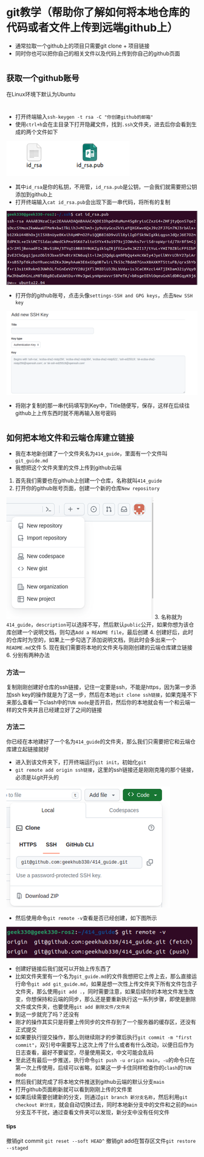 # git教学（帮助你了解如何将本地仓库的代码或者文件上传到远端github上）
- 通常拉取一个github上的项目只需要git clone + 项目链接
- 同时你也可以把你自己的相关文件以及代码上传到你自己的github页面
# 
## 获取一个github账号
在Linux环境下默认为Ubuntu
# 
- 打开终端输入`ssh-keygen -t rsa -C "你创建github的邮箱"`
- 使用`ctrl+h`会在主目录下打开隐藏文件，找到`.ssh`文件夹，进去后你会看到生成的两个文件如下


![git1.png](/pics/git1.png)
- 其中`id_rsa`是你的私钥，不用管，`id_rsa.pub`是公钥，一会我们就需要把公钥添加到github上
- 打开终端输入`cat id_rsa.pub`会出现下面一串代码，将所有的复制


![git2.png](/pics/git2.png)
- 打开你的github账号，点击头像`settings-SSH and GPG keys`，点击`New SSH key`


![git3.png](/pics/git3.png)

- 将刚才复制的那一串代码填写到Key中，Title随便写，保存，这样在后续往github上上传东西时就不用再输入账号密码
# 
## 如何把本地文件和云端仓库建立链接
- 我在本地新创建了一个文件夹名为`414_guide`，里面有一个文件叫`git_guide.md`
- 我想把这个文件夹里的文件上传到github云端
1. 首先我们需要也在github上创建一个仓库，名称就叫`414_guide`
2. 打开你的github账号页面，创建一个新的仓库`New repository`


![git4.png](/pics/git4.png)
3. 名称就为`414_guide`，`description`可以选择不写，然后默认`public`公开，如果你想为该仓库创建一个说明文档，则勾选`Add a README file`，最后创建
4. 创建好后，此时的仓库时为空的，如果上一步勾选了添加说明文档，则此时会多出来一个`README.md`文件
5. 现在我们需要将本地的文件夹与刚刚创建的云端仓库建立链接
6. 分别有两种办法
### 方法一
复制刚刚创建好仓库的ssh链接，记住一定要是ssh，不能是https，因为第一步添加ssh key的操作就是为了这一步，然后在本地`git clone ssh链接`，如果克隆不下来那么查看一下clash中的`TUN mode`是否开启，然后你的本地就会有一个和云端一样的文件夹并且已经建立好了之间的链接
### 方法二
你已经在本地建好了一个名为`414_guide`的文件夹，那么我们只需要把它和云端仓库建立起链接就好
- 进入到该文件夹下，打开终端运行`git init`，初始化`git`
- `git remote add origin ssh链接`，这里的ssh链接还是刚刚克隆的那个链接，必须是以git开头的


![git5.png](/pics/git5.png)

- 然后使用命令`git remote -v`查看是否已经创建，如下图所示


![git6.png](/pics/git6.png)
- 创建好链接后我们就可以开始上传东西了
- 比如文件夹里有一个名为`git_guide.md`的文件我想把它上传上去，那么直接运行命令`git add git_guide.md`，如果是想一次性上传文件夹下所有文件包含子文件夹，那么使用`git add .`，同时需要注意，如果后续你的本地文件发生改变，你想保持和云端的同步，那么还是要重新执行这一系列步骤，即使是删除文件或文件夹，也要使用`git add 删除文件/文件夹`
- 到这一步就完了吗？还没有
- 刚才的操作其实只是将要上传同步的文件存到了一个服务器的缓存区，还没有正式提交
- 如果要执行提交操作，那么则继续刚才的步骤后执行`git commit -m "first commit"`，双引号中需要写上这次上传了什么或者有什么改动，以便日后作为日志查看，最好不要留空，尽量使用英文，中文可能会乱码
- 至此还有最后一步推送，执行命令`git push -u origin main`，`-u`的命令只在第一次上传使用，后续可以省略，如果这一步卡住同样检查你的`clash`的`TUN mode`
- 然后我们就完成了将本地文件推送到github云端的默认分支`main`
- 打开github页面刷新就可以看到刚刚上传的文件里
- 如果后续需要创建新的分支，则通过`git branch 新分支名称`，然后利用`git checkout 新分支`，就会自动切换过去，同时本地新分支中的文件和之前的`main`分支互不干扰，通过查看文件夹可以发现，新分支中没有任何文件
#### tips
撤销git commit `git reset --soft HEAD^`
撤销git add在暂存区文件`git restore --staged`


